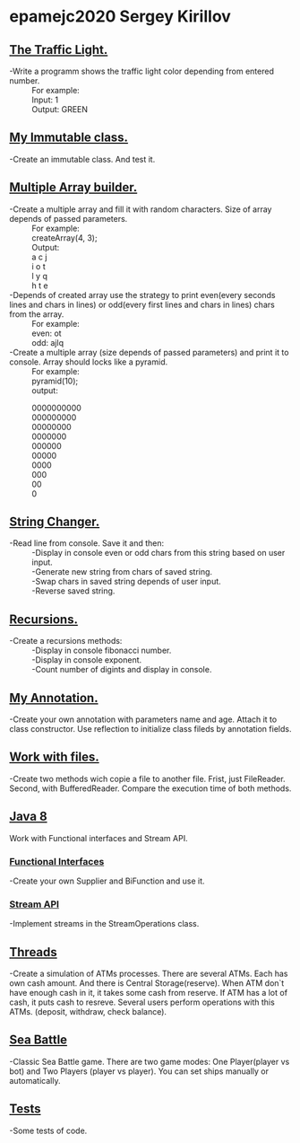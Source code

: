 # epamejc2020 Sergey Kirillov

## [The Traffic Light.]

<dl>
 <dt>-Write a programm shows the traffic light color depending from entered number.<dt/>
 <dd>For example:</dd>
 <dd>Input: 1</dd>
 <dd>Output: GREEN</dd>
</dl>

## [My Immutable class.]

<dl>
 <dt>-Create an immutable class. And test it.</dt>
</dl>

## [Multiple Array builder.]

<dl>
 <dt>-Create a multiple array and fill it with random characters. Size of array depends of passed parameters.</dt>
  <dd>For example:</dd>
  <dd>createArray(4, 3);</dd>
  <dd>Output:</dd>
  <dd>a c j</dd>
  <dd>i o t</dd>
  <dd>l y q</dd>
  <dd>h t e</dd>

 <dt>-Depends of created array use the strategy to print even(every seconds lines and chars in lines) or odd(every first lines and chars in lines) chars from the array.</dt>
  <dd>For example:</dd>
  <dd>even: ot</dd>
  <dd>odd: ajlq</dd>

 <dt>-Create a multiple array (size depends of passed parameters) and print it to console. Array should locks like a pyramid.</dt>
  <dd>For example:</dd>
  <dd>pyramid(10);</dd>
  <dd>output:  
  
  0000000000  
  000000000  
  00000000  
  0000000  
  000000  
  00000  
  0000  
  000  
  00  
  0  
  </dd>
</dl>

## [String Changer.]

<dl>
 <dt>-Read line from console. Save it and then:</dt>
  <dd>-Display in console even or odd chars from this string based on user input.</dd>
  <dd>-Generate new string from chars of saved string.</dd>
  <dd>-Swap chars in saved string depends of user input.</dd>
  <dd>-Reverse saved string.</dd>
</dl>

## [Recursions.]

<dl>
 <dt>-Create a recursions methods:</dt>
  <dd>-Display in console fibonacci number.</dd>
  <dd>-Display in console exponent.</dd>
  <dd>-Count number of digints and display in console.</dd>
</dl>

## [My Annotation.]

<dl>
 <dt>-Create your own annotation with parameters name and age. Attach it to class constructor. Use reflection to initialize class fileds by annotation fields.</dt>
</dl>

## [Work with files.]

<dl>
 <dt>-Create two methods wich copie a file to another file. Frist, just FileReader. Second, with BufferedReader. Compare the execution time of both methods.</dt>
</dl>

## [Java 8]

<dl>
 <dt>Work with Functional interfaces and Stream API.</dt>
</dl>

### [Functional Interfaces]

<dl>
 <dt>-Create your own Supplier and BiFunction and use it.</dt>
</dl>

### [Stream API]

<dl>
 <dt>-Implement streams in the StreamOperations class.</dt>
</dl>

## [Threads]

<dl>
 <dt>-Create a simulation of ATMs processes. There are several ATMs. Each has own cash amount. And there is Central Storage(reserve).
         When ATM don`t have enough cash in it, it takes some cash from reserve. If ATM has a lot of cash, it puts cash to resreve.
         Several users perform operations with this ATMs. (deposit, withdraw, check balance).</dt>
</dl>

## [Sea Battle]

<dl>
 <dt>-Classic Sea Battle game. There are two game modes: One Player(player vs bot) and Two Players (player vs player).
         You can set ships manually or automatically.</dt>
</dl>

## [Tests]
<dl>
 <dt>-Some tests of code.</dt>
</dl>






[The Traffic Light.]:https://github.com/VLDRospuskov/epamejc2020/tree/Sergey_Kirillov_homeworks/com.epamejc.lessons/src/main/java/homeworks/homework1
[My Immutable class.]:https://github.com/VLDRospuskov/epamejc2020/tree/Sergey_Kirillov_homeworks/com.epamejc.lessons/src/main/java/homeworks/homework2
[Multiple Array builder.]:https://github.com/VLDRospuskov/epamejc2020/tree/Sergey_Kirillov_homeworks/com.epamejc.lessons/src/main/java/homeworks/homework3
[String Changer.]:https://github.com/VLDRospuskov/epamejc2020/tree/Sergey_Kirillov_homeworks/com.epamejc.lessons/src/main/java/homeworks/homework4
[Recursions.]:https://github.com/VLDRospuskov/epamejc2020/tree/Sergey_Kirillov_homeworks/com.epamejc.lessons/src/main/java/homeworks/homework5
[My Annotation.]:https://github.com/VLDRospuskov/epamejc2020/tree/Sergey_Kirillov_homeworks/com.epamejc.lessons/src/main/java/homeworks/homework6
[Work with files.]:https://github.com/VLDRospuskov/epamejc2020/tree/Sergey_Kirillov_homeworks/com.epamejc.lessons/src/main/java/homeworks/homework7
[Java 8]:https://github.com/VLDRospuskov/epamejc2020/tree/Sergey_Kirillov_homeworks/com.epamejc.lessons/src/main/java/homeworks/homework8
[Functional Interfaces]:https://github.com/VLDRospuskov/epamejc2020/tree/Sergey_Kirillov_homeworks/com.epamejc.lessons/src/main/java/homeworks/homework8/functional_interfaces
[Stream API]:https://github.com/VLDRospuskov/epamejc2020/tree/Sergey_Kirillov_homeworks/com.epamejc.lessons/src/main/java/homeworks/homework8/stream_operations
[Threads]:https://github.com/VLDRospuskov/epamejc2020/tree/Sergey_Kirillov_homeworks/com.epamejc.lessons/src/main/java/homeworks/homework9
[Sea Battle]:https://github.com/VLDRospuskov/epamejc2020/tree/Sergey_Kirillov_homeworks/com.epamejc.lessons/src/main/java/homeworks/sea_battle
[Tests]:https://github.com/VLDRospuskov/epamejc2020/tree/Sergey_Kirillov_homeworks/com.epamejc.lessons/src/test/java/homeworks
